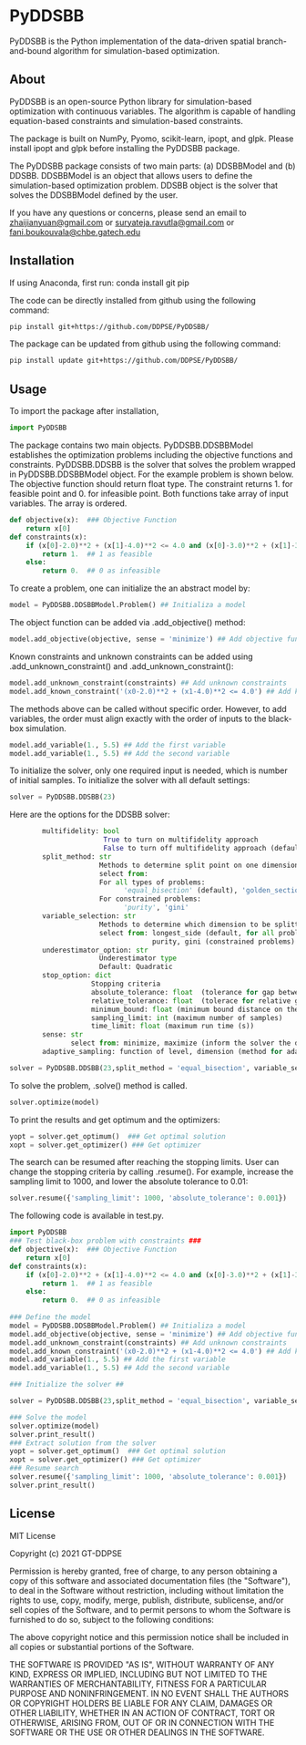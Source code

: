 # PyDDSBB
PyDDSBB is the Python implementation of the data-driven spatial branch-and-bound algorithm for simulation-based optimization. 

## About
PyDDSBB is an open-source Python library for simulation-based optimization with continuous variables. The algorithm is capable of handling equation-based constraints and simulation-based constraints. 

The package is built on NumPy, Pyomo, scikit-learn, ipopt, and glpk. Please install ipopt and glpk before installing the PyDDSBB package.  

The PyDDSBB package consists of two main parts: (a) DDSBBModel and (b) DDSBB. DDSBBModel is an object that allows users to define the simulation-based optimization problem. DDSBB object is the solver that solves the DDSBBModel defined by the user.

If you have any questions or concerns, please send an email to zhaijianyuan@gmail.com or suryateja.ravutla@gmail.com or fani.boukouvala@chbe.gatech.edu

## Installation

If using Anaconda, first run: 
conda install git pip

The code can be directly installed from github using the following command: 
```bash
pip install git+https://github.com/DDPSE/PyDDSBB/
```
The package can be updated from github using the following command: 
```bash
pip install update git+https://github.com/DDPSE/PyDDSBB/
```
## Usage
To import the package after installation, 
```Python
import PyDDSBB
```
The package contains two main objects. PyDDSBB.DDSBBModel establishes the optimization problems including the objective functions and constraints. PyDDSBB.DDSBB is the solver that solves the problem wrapped in PyDDSBB.DDSBBModel object. 
For the example problem is shown below. The objective function should return float type. The constraint returns 1. for feasible point and 0. for infeasible point. Both functions take array of input variables. The array is ordered. 
```Python
def objective(x):  ### Objective Function 
    return x[0]    
def constraints(x):
    if (x[0]-2.0)**2 + (x[1]-4.0)**2 <= 4.0 and (x[0]-3.0)**2 + (x[1]-3.0)**2 <= 4.0:   ### Constraints 
        return 1.  ## 1 as feasible 
    else:
        return 0.  ## 0 as infeasible
```
To create a problem, one can initialize the an abstract model by:
```Python
model = PyDDSBB.DDSBBModel.Problem() ## Initializa a model
```
The object function can be added via .add_objective() method:
```Python
model.add_objective(objective, sense = 'minimize') ## Add objective function 
```
Known constraints and unknown constraints can be added using .add_unknown_constraint() and .add_unknown_constraint():
```Python
model.add_unknown_constraint(constraints) ## Add unknown constraints
model.add_known_constraint('(x0-2.0)**2 + (x1-4.0)**2 <= 4.0') ## Add known constraint
```
The methods above can be called without specific order. However, to add variables, the order must align exactly with the order of inputs to the black-box simulation. 
```Python
model.add_variable(1., 5.5) ## Add the first variable
model.add_variable(1., 5.5) ## Add the second variable
```
To initialize the solver, only one required input is needed, which is number of initial samples. To initialize the solver with all default settings:
```Python
solver = PyDDSBB.DDSBB(23)
```

Here are the options for the DDSBB solver: 
```Python
        multifidelity: bool  
                       True to turn on multifidelity approach 
                       False to turn off multifidelity approach (default)
        split_method: str
                      Methods to determine split point on one dimension
                      select from:
                      For all types of problems:
                            'equal_bisection' (default), 'golden_section' 
                      For constrained problems:
                            'purity', 'gini'
        variable_selection: str
                      Methods to determine which dimension to be splitted on.
                      select from: longest_side (default, for all problems), svr_var_select (for all problem)
                                   purity, gini (constrained problems)
        underestimator_option: str
                      Underestimator type 
                      Default: Quadratic
        stop_option: dict
                    Stopping criteria 
                    absolute_tolerance: float  (tolerance for gap between the lower and the upper bound)
                    relative_tolerance: float  (tolerace for relative gap between the lower and the upper bound: absolute_gap/|lower bound| if it is a minimization problem)
                    minimum_bound: float (minimum bound distance on the input space to avoid cutting the search space too small)
                    sampling_limit: int (maximum number of samples)
                    time_limit: float (maximum run time (s))
        sense: str
               select from: minimize, maximize (inform the solver the direction of optimization)
        adaptive_sampling: function of level, dimension (method for adaptive sampling, can be a function of level, dimenion) 
```
```Python
solver = PyDDSBB.DDSBB(23,split_method = 'equal_bisection', variable_selection = 'longest_side', multifidelity = False, stop_option = {'absolute_tolerance': 0.05, 'relative_tolerance': 0.01, 'minimum_bound': 0.05, 'sampling_limit': 500, 'time_limit': 5000}) 
```
To solve the problem, .solve() method is called. 
```Python
solver.optimize(model)   
```
To print the results and get optimum and the optimizers:
```Python
yopt = solver.get_optimum()  ### Get optimal solution 
xopt = solver.get_optimizer() ### Get optimizer 
```

The search can be resumed after reaching the stopping limits. User can change the stopping criteria by calling .resume(). For example, increase the sampling limit to 1000, and lower the absolute tolerance to 0.01:
```Python
solver.resume({'sampling_limit': 1000, 'absolute_tolerance': 0.001})
```
The following code is available in test.py. 
```Python
import PyDDSBB
### Test black-box problem with constraints ###
def objective(x):  ### Objective Function 
    return x[0]    
def constraints(x):
    if (x[0]-2.0)**2 + (x[1]-4.0)**2 <= 4.0 and (x[0]-3.0)**2 + (x[1]-3.0)**2 <= 4.0:   ### Constraints 
        return 1.  ## 1 as feasible 
    else:
        return 0.  ## 0 as infeasible
    
### Define the model   
model = PyDDSBB.DDSBBModel.Problem() ## Initializa a model
model.add_objective(objective, sense = 'minimize') ## Add objective function 
model.add_unknown_constraint(constraints) ## Add unknown constraints
model.add_known_constraint('(x0-2.0)**2 + (x1-4.0)**2 <= 4.0') ## Add known constraint
model.add_variable(1., 5.5) ## Add the first variable
model.add_variable(1., 5.5) ## Add the second variable

### Initialize the solver ##

solver = PyDDSBB.DDSBB(23,split_method = 'equal_bisection', variable_selection = 'longest_side', multifidelity = False, stop_option = {'absolute_tolerance': 0.05, 'relative_tolerance': 0.01, 'minimum_bound': 0.05, 'sampling_limit': 500, 'time_limit': 5000}) 

### Solve the model 
solver.optimize(model)     
solver.print_result()
### Extract solution from the solver 
yopt = solver.get_optimum()  ### Get optimal solution 
xopt = solver.get_optimizer() ### Get optimizer
### Resume search 
solver.resume({'sampling_limit': 1000, 'absolute_tolerance': 0.001})
solver.print_result()
```
## License
MIT License

Copyright (c) 2021 GT-DDPSE

Permission is hereby granted, free of charge, to any person obtaining a copy
of this software and associated documentation files (the "Software"), to deal
in the Software without restriction, including without limitation the rights
to use, copy, modify, merge, publish, distribute, sublicense, and/or sell
copies of the Software, and to permit persons to whom the Software is
furnished to do so, subject to the following conditions:

The above copyright notice and this permission notice shall be included in all
copies or substantial portions of the Software.

THE SOFTWARE IS PROVIDED "AS IS", WITHOUT WARRANTY OF ANY KIND, EXPRESS OR
IMPLIED, INCLUDING BUT NOT LIMITED TO THE WARRANTIES OF MERCHANTABILITY,
FITNESS FOR A PARTICULAR PURPOSE AND NONINFRINGEMENT. IN NO EVENT SHALL THE
AUTHORS OR COPYRIGHT HOLDERS BE LIABLE FOR ANY CLAIM, DAMAGES OR OTHER
LIABILITY, WHETHER IN AN ACTION OF CONTRACT, TORT OR OTHERWISE, ARISING FROM,
OUT OF OR IN CONNECTION WITH THE SOFTWARE OR THE USE OR OTHER DEALINGS IN THE
SOFTWARE.
